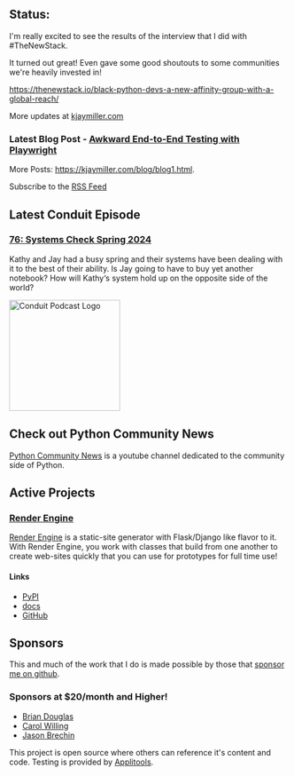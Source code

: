 ## Status:
<p>I'm really excited to see the results of the interview that I did with #TheNewStack.</p>

<p>It turned out great! Even gave some good shoutouts to some communities we're heavily invested in!</p>

<p><a href="https://thenewstack.io/black-python-devs-a-new-affinity-group-with-a-global-reach/">https://thenewstack.io/black-python-devs-a-new-affinity-group-with-a-global-reach/</a></p>

More updates at [kjaymiller.com](https://kjaymiller.com/microblog/microblog)

### Latest Blog Post - [Awkward End-to-End Testing with Playwright](https://kjaymiller.com/blog/awkward-end-to-end-testing-with-playwright.html)

More Posts: <https://kjaymiller.com/blog/blog1.html>.

Subscribe to the [RSS Feed](https://kjaymiller.com/allposts.rss)


## Latest Conduit Episode
### [76: Systems Check Spring 2024](http://relay.fm/conduit/76)
Kathy and Jay had a busy spring and their systems have been dealing with it to the best of their ability. Is Jay going to have to buy yet another notebook? How will Kathy‘s system hold up on the opposite side of the world?

<img src="https://kjaymiller.s3-us-west-2.amazonaws.com/images/conduit_artwork.png" height="200" width="200" alt="Conduit Podcast Logo"/>

## Check out Python Community News
[Python Community News](https://youtube.com/@pycommunitynews) is a youtube channel dedicated to the community side of Python.

## Active Projects

### [Render Engine]
[Render Engine] is a static-site generator with Flask/Django like flavor to it.
With Render Engine, you work with classes that build from one another to create
web-sites quickly that you can use for prototypes for full time use!

#### Links
- [PyPI](https://pypi.org/project/render-engine)
- [docs](https://render-engine.readthedocs.io)
- [GitHub](https://github.com/kjaymiller/render_engine)

## Sponsors
This and much of the work that I do is made possible by those that [sponsor me
on github](https://github.com/sponsors/kjaymiller).

### Sponsors at $20/month and Higher!
- [Brian Douglas](https://github.com/bdougie)
- [Carol Willing](https://github.com/willingc)
- [Jason Brechin](https://github.com/brechin)


This project is open source where others can reference it's content and code. Testing is provided by [Applitools](https://www.applitools.com/).


[Render Engine]: https://render-engine.readthedocs.io